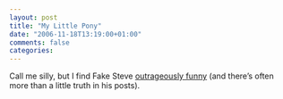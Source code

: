 ```yaml
---
layout: post
title: "My Little Pony"
date: "2006-11-18T13:19:00+01:00"
comments: false
categories: 
---
```


<p>Call me silly, but I find Fake Steve <a href="http://fakesteve.blogspot.com/2006/11/its-official-java-now-worth-nothing.html">outrageously funny</a> (and there&#8217;s often more than a little truth in his posts).</p>


